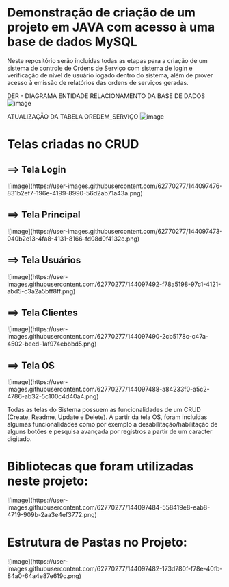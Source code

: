 <h1>Demonstração de criação de um projeto em JAVA com acesso à uma base de dados MySQL</h1>

Neste repositório serão incluídas todas as etapas para a criação de um sistema de controle de Ordens de Serviço com sistema de login e verificação de nível de usuário logado dentro do sistema, além de prover acesso à emissão de relatórios das ordens de serviços geradas.

DER - DIAGRAMA ENTIDADE RELACIONAMENTO DA BASE DE DADOS
![image](https://user-images.githubusercontent.com/62770277/130081984-e1bfca8d-8368-4ec4-8915-ed4c8774ad15.png)

ATUALIZAÇÃO DA TABELA OREDEM_SERVIÇO
![image](https://user-images.githubusercontent.com/53703505/144061610-441e43c0-f493-422c-b385-521e8ac7f8c0.png)

<h1> Telas criadas no CRUD </h1>
<h2>==> Tela Login</h2>
![image](https://user-images.githubusercontent.com/62770277/144097476-831b2ef7-196e-4199-8990-56d2ab71a43a.png)

<h2>==> Tela Principal</h2>
![image](https://user-images.githubusercontent.com/62770277/144097473-040b2e13-4fa8-4131-8166-fd08d0f4132e.png)

<h2>==> Tela Usuários</h2>
![image](https://user-images.githubusercontent.com/62770277/144097492-f78a5198-97c1-4121-abd5-c3a2a5bff8ff.png)

<h2>==> Tela Clientes</h2> 
![image](https://user-images.githubusercontent.com/62770277/144097490-2cb5178c-c47a-4502-beed-1af974ebbbd5.png)

<h2>==> Tela OS</h2> 
![image](https://user-images.githubusercontent.com/62770277/144097488-a84233f0-a5c2-4786-ab32-5c100c4d40a4.png)

Todas as telas do Sistema possuem as funcionalidades de um CRUD (Create, Readme, Update e Delete). A partir da tela OS, foram incluídas algumas funcionalidades como por exemplo a desabilitação/habilitação de alguns botões e pesquisa avançada por registros a partir de um caracter digitado.

<h1>Bibliotecas que foram utilizadas neste projeto:</h1>
![image](https://user-images.githubusercontent.com/62770277/144097484-558419e8-eab8-4719-909b-2aa3e4ef3772.png)

<h1>Estrutura de Pastas no Projeto:</h1>
![image](https://user-images.githubusercontent.com/62770277/144097482-173d780f-f78e-40fb-84a0-64a4e87e619c.png)

